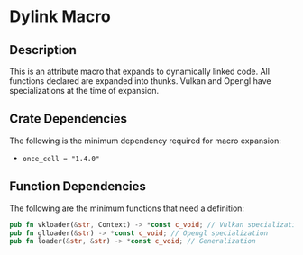 # Dylink Macro
## Description
This is an attribute macro that expands to dynamically linked code. All functions
declared are expanded into thunks. Vulkan and Opengl have specializations at the time of expansion.
## Crate Dependencies
The following is the minimum dependency required for macro expansion:
* `once_cell = "1.4.0"`
## Function Dependencies
The following are the minimum functions that need a definition:
```rs 
pub fn vkloader(&str, Context) -> *const c_void; // Vulkan specialization
pub fn glloader(&str) -> *const c_void; // Opengl specialization
pub fn loader(&str, &str) -> *const c_void; // Generalization
```